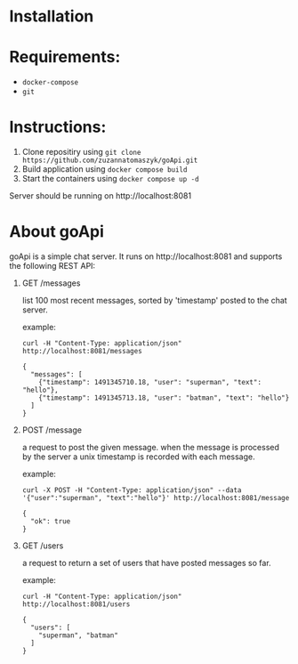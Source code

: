 
Installation
=============
Requirements:
 ========
* ```docker-compose```
* ```git```

Instructions:
 ========
1. Clone repositiry using ```git clone https://github.com/zuzannatomaszyk/goApi.git```
2. Build application using ```docker compose build```
3. Start the containers using ```docker compose up -d``` 

Server should be running on http://localhost:8081 



About goApi
=============
goApi is a simple chat server. It runs on http://localhost:8081 and supports the following REST API: 

 1. GET /messages

     list 100 most recent messages, sorted by 'timestamp' posted to the chat server.

     example:

     ```
     curl -H "Content-Type: application/json" http://localhost:8081/messages

     {
       "messages": [
         {"timestamp": 1491345710.18, "user": "superman", "text": "hello"},
         {"timestamp": 1491345713.18, "user": "batman", "text": "hello"}
       ]
     }

     ```

 2. POST /message 

     a request to post the given message. 
     when the message is processed by the server a unix timestamp is recorded with each message.

     example:

     ```
     curl -X POST -H "Content-Type: application/json" --data '{"user":"superman", "text":"hello"}' http://localhost:8081/message

     {
       "ok": true
     }
     ```

 3. GET /users

     a request to return a set of users that have posted messages so far.

     example:

     ```
     curl -H "Content-Type: application/json" http://localhost:8081/users

     {
       "users": [
         "superman", "batman"
       ]
     }
     ```

